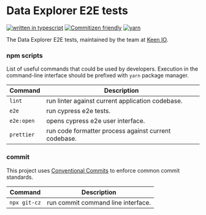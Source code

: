 # Data Explorer E2E tests

[![written in typescript](https://img.shields.io/badge/written%20in-typescript-blue.svg)](https://www.typescriptlang.org) [![Commitizen friendly](https://img.shields.io/badge/commitizen-friendly-brightgreen.svg)](http://commitizen.github.io/cz-cli/) [![yarn](https://img.shields.io/badge/maintained%20with-yarn-cc00ff.svg)](https://yarnpkg.com/en/) 

The Data Explorer E2E tests, maintained by the team at [Keen IO](https://keen.io/).

### npm scripts

List of useful commands that could be used by developers. Execution in the command-line interface should be prefixed with `yarn` package manager.

| Command    | Description                                          |
| ---------- | ---------------------------------------------------- |
| `lint`     | run linter against current application codebase.     |
| `e2e`      | run cypress e2e tests.                               |
| `e2e:open` | opens cypress e2e user interface.                    |
| `prettier` | run code formatter process against current codebase. |

### commit

This project uses [Conventional Commits](https://www.conventionalcommits.org) to enforce common commit standards.

| Command      | Description                        |
| ------------ | ---------------------------------- |
| `npx git-cz` | run commit command line interface. |
